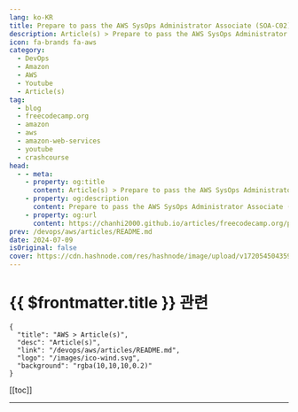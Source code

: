 ```yaml
---
lang: ko-KR
title: Prepare to pass the AWS SysOps Administrator Associate (SOA-C02) Certification
description: Article(s) > Prepare to pass the AWS SysOps Administrator Associate (SOA-C02) Certification
icon: fa-brands fa-aws
category: 
  - DevOps
  - Amazon
  - AWS
  - Youtube
  - Article(s)
tag: 
  - blog
  - freecodecamp.org
  - amazon
  - aws
  - amazon-web-services
  - youtube
  - crashcourse
head:
  - - meta:
    - property: og:title
      content: Article(s) > Prepare to pass the AWS SysOps Administrator Associate (SOA-C02) Certification
    - property: og:description
      content: Prepare to pass the AWS SysOps Administrator Associate (SOA-C02) Certification
    - property: og:url
      content: https://chanhi2000.github.io/articles/freecodecamp.org/prepare-to-pass-the-aws-sysops-administrator-associate-soa-c02-certification.html
prev: /devops/aws/articles/README.md
date: 2024-07-09
isOriginal: false
cover: https://cdn.hashnode.com/res/hashnode/image/upload/v1720545043594/ddc3d8e9-89d6-4e97-b041-d32739e2cf06.png
---
```


# {{ $frontmatter.title }} 관련

```component VPCard
{
  "title": "AWS > Article(s)",
  "desc": "Article(s)",
  "link": "/devops/aws/articles/README.md",
  "logo": "/images/ico-wind.svg",
  "background": "rgba(10,10,10,0.2)"
}
```

[[toc]]

---

<SiteInfo
  name="Prepare to pass the AWS SysOps Administrator Associate (SOA-C02) Certification"
  desc="Are you trying to earn the AWS SysOps Administrator Associate certification? We just released a MASSIVE course on the freeCodeCamp.org YouTube channel that is is designed to help you pass the certification exam and showcase your expertise in AWS tech..."
  url="https://freecodecamp.org/news/prepare-to-pass-the-aws-sysops-administrator-associate-soa-c02-certification/"
  logo="https://cdn.freecodecamp.org/universal/favicons/favicon.ico"
  preview="https://cdn.hashnode.com/res/hashnode/image/upload/v1720545043594/ddc3d8e9-89d6-4e97-b041-d32739e2cf06.png"/>

<!-- TODO: 작성 -->

